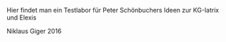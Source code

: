 Hier findet man ein Testlabor für Peter Schönbuchers Ideen zur KG-Iatrix und Elexis

Niklaus Giger 2016